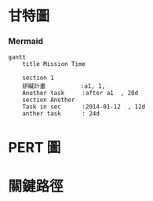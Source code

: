 # 甘特圖
### Mermaid
```mermaid
gantt
    title Mission Time

    section 1  
    研礙計畫          :a1, 1, 
    Another task     :after a1  , 20d
    section Another
    Task in sec      :2014-01-12  , 12d
    anther task      : 24d
```
# PERT 圖

# 關鍵路徑
